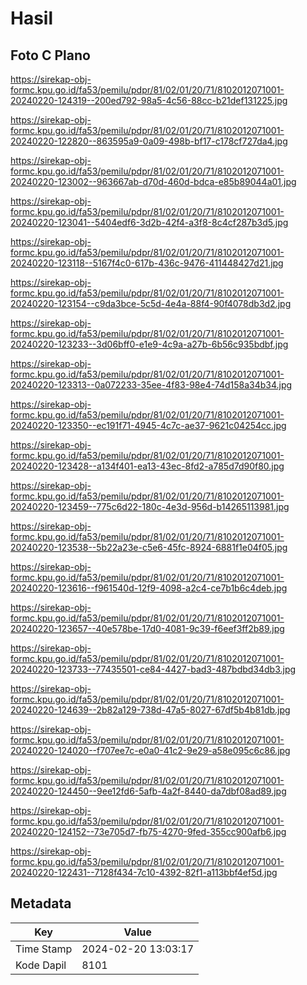 # Hasil

## Foto C Plano

https://sirekap-obj-formc.kpu.go.id/fa53/pemilu/pdpr/81/02/01/20/71/8102012071001-20240220-124319--200ed792-98a5-4c56-88cc-b21def131225.jpg

https://sirekap-obj-formc.kpu.go.id/fa53/pemilu/pdpr/81/02/01/20/71/8102012071001-20240220-122820--863595a9-0a09-498b-bf17-c178cf727da4.jpg

https://sirekap-obj-formc.kpu.go.id/fa53/pemilu/pdpr/81/02/01/20/71/8102012071001-20240220-123002--963667ab-d70d-460d-bdca-e85b89044a01.jpg

https://sirekap-obj-formc.kpu.go.id/fa53/pemilu/pdpr/81/02/01/20/71/8102012071001-20240220-123041--5404edf6-3d2b-42f4-a3f8-8c4cf287b3d5.jpg

https://sirekap-obj-formc.kpu.go.id/fa53/pemilu/pdpr/81/02/01/20/71/8102012071001-20240220-123118--5167f4c0-617b-436c-9476-411448427d21.jpg

https://sirekap-obj-formc.kpu.go.id/fa53/pemilu/pdpr/81/02/01/20/71/8102012071001-20240220-123154--c9da3bce-5c5d-4e4a-88f4-90f4078db3d2.jpg

https://sirekap-obj-formc.kpu.go.id/fa53/pemilu/pdpr/81/02/01/20/71/8102012071001-20240220-123233--3d06bff0-e1e9-4c9a-a27b-6b56c935bdbf.jpg

https://sirekap-obj-formc.kpu.go.id/fa53/pemilu/pdpr/81/02/01/20/71/8102012071001-20240220-123313--0a072233-35ee-4f83-98e4-74d158a34b34.jpg

https://sirekap-obj-formc.kpu.go.id/fa53/pemilu/pdpr/81/02/01/20/71/8102012071001-20240220-123350--ec191f71-4945-4c7c-ae37-9621c04254cc.jpg

https://sirekap-obj-formc.kpu.go.id/fa53/pemilu/pdpr/81/02/01/20/71/8102012071001-20240220-123428--a134f401-ea13-43ec-8fd2-a785d7d90f80.jpg

https://sirekap-obj-formc.kpu.go.id/fa53/pemilu/pdpr/81/02/01/20/71/8102012071001-20240220-123459--775c6d22-180c-4e3d-956d-b14265113981.jpg

https://sirekap-obj-formc.kpu.go.id/fa53/pemilu/pdpr/81/02/01/20/71/8102012071001-20240220-123538--5b22a23e-c5e6-45fc-8924-6881f1e04f05.jpg

https://sirekap-obj-formc.kpu.go.id/fa53/pemilu/pdpr/81/02/01/20/71/8102012071001-20240220-123616--f961540d-12f9-4098-a2c4-ce7b1b6c4deb.jpg

https://sirekap-obj-formc.kpu.go.id/fa53/pemilu/pdpr/81/02/01/20/71/8102012071001-20240220-123657--40e578be-17d0-4081-9c39-f6eef3ff2b89.jpg

https://sirekap-obj-formc.kpu.go.id/fa53/pemilu/pdpr/81/02/01/20/71/8102012071001-20240220-123733--77435501-ce84-4427-bad3-487bdbd34db3.jpg

https://sirekap-obj-formc.kpu.go.id/fa53/pemilu/pdpr/81/02/01/20/71/8102012071001-20240220-124639--2b82a129-738d-47a5-8027-67df5b4b81db.jpg

https://sirekap-obj-formc.kpu.go.id/fa53/pemilu/pdpr/81/02/01/20/71/8102012071001-20240220-124020--f707ee7c-e0a0-41c2-9e29-a58e095c6c86.jpg

https://sirekap-obj-formc.kpu.go.id/fa53/pemilu/pdpr/81/02/01/20/71/8102012071001-20240220-124450--9ee12fd6-5afb-4a2f-8440-da7dbf08ad89.jpg

https://sirekap-obj-formc.kpu.go.id/fa53/pemilu/pdpr/81/02/01/20/71/8102012071001-20240220-124152--73e705d7-fb75-4270-9fed-355cc900afb6.jpg

https://sirekap-obj-formc.kpu.go.id/fa53/pemilu/pdpr/81/02/01/20/71/8102012071001-20240220-122431--7128f434-7c10-4392-82f1-a113bbf4ef5d.jpg


## Metadata

| Key        | Value               |
| ---------- | ------------------- |
| Time Stamp | 2024-02-20 13:03:17 |
| Kode Dapil | 8101                |



